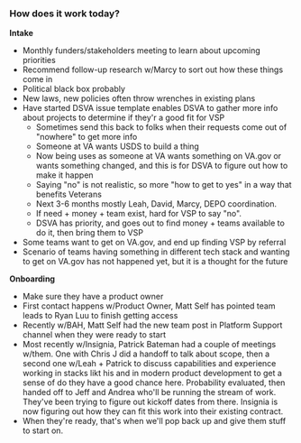 ### How does it work today?

**Intake**

- Monthly funders/stakeholders meeting to learn about upcoming priorities
- Recommend follow-up research w/Marcy to sort out how these things come in
- Political black box probably
- New laws, new policies often throw wrenches in existing plans
- Have started DSVA issue template enables DSVA to gather more info about projects to determine if they'r a good fit for VSP
  - Sometimes send this back to folks when their requests come out of "nowhere" to get more info
  - Someone at VA wants USDS to build a thing
  - Now being uses as someone at VA wants something on VA.gov or wants something changed, and this is for DSVA to figure out how to make it happen
  - Saying "no" is not realistic, so more "how to get to yes" in a way that benefits Veterans
  - Next 3-6 months mostly Leah, David, Marcy, DEPO coordination.
  - If need + money + team exist, hard for VSP to say "no".
  - DSVA has priority, and goes out to find money + teams available to do it, then bring them to VSP
- Some teams want to get on VA.gov, and end up finding VSP by referral
- Scenario of teams having something in different tech stack and wanting to get on VA.gov has not happened yet, but it is a thought for the future

**Onboarding**

- Make sure they have a product owner
- First contact happens w/Product Owner, Matt Self has pointed team leads to Ryan Luu to finish getting access
- Recently w/BAH, Matt Self had the new team post in Platform Support channel when they were ready to start
- Most recently w/Insignia, Patrick Bateman had a couple of meetings w/them. One with Chris J did a handoff to talk about scope, then a second one w/Leah + Patrick to discuss capabilities and experience working in stacks likt his and in modern product development to get a sense of do they have a good chance here. Probability evaluated, then handed off to Jeff and Andrea who'll be running the stream of work. They've been trying to figure out kickoff dates from there. Insignia is now figuring out how they can fit this work into their existing contract.
- When they're ready, that's when we'll pop back up and give them stuff to start on.
